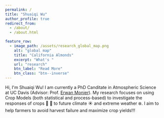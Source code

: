 ```yaml
---
permalink: /
title: "Shuaiqi Wu"
author_profile: true
redirect_from: 
  - /about/
  - /about.html

feature_row:
  - image_path: /assets/research_global_map.png
    alt: "global map"
    title: "California Almonds"
    excerpt: "What's "
    url: "research"
    btn_label: "Read More"
    btn_class: "btn--inverse"
---
```


Hi, I'm Shuaiqi Wu! I am currently a PhD Canditate in Atmospheric Science at UC Davis (Advisor: Prof. [Erwan Monier](https://lawr.ucdavis.edu/people/faculty/monier-erwan)). My research focuses on using Crop Models (both statistical and process-based) to investigate the responses of crops :corn: :tomato: to future climate :sunny: and extreme weather :snowflake:. I aim to help farmers to avoid harvest failure and maximize crop yields!!!
 
